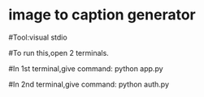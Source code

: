 # image to caption generator
#Tool:visual stdio

#To run this,open 2 terminals.

#In 1st terminal,give command: python app.py

#In 2nd terminal,give command: python auth.py
